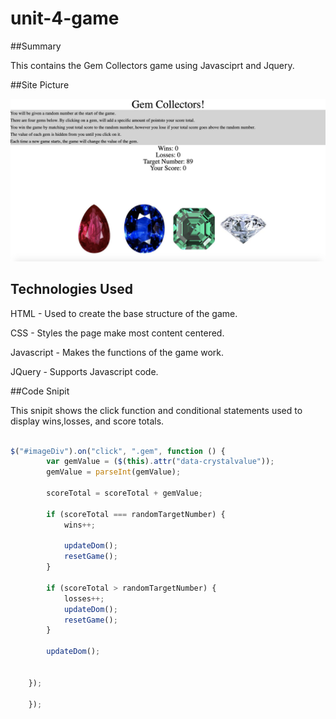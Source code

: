 # unit-4-game

##Summary

This contains the Gem Collectors game using Javasciprt and Jquery.

##Site Picture

![alttext](assets/images/HW-image.png)

## Technologies Used 

HTML - Used to create the base structure of the game.

CSS - Styles the page make most content centered. 

Javascript - Makes the functions of the game work.

JQuery - Supports Javascript code.

##Code Snipit

This snipit shows the click function and conditional statements used to display wins,losses, and score totals.

```js

$("#imageDiv").on("click", ".gem", function () {
        var gemValue = ($(this).attr("data-crystalvalue"));
        gemValue = parseInt(gemValue);

        scoreTotal = scoreTotal + gemValue;
        
        if (scoreTotal === randomTargetNumber) {
            wins++;
            
            updateDom();
            resetGame();
        }
        
        if (scoreTotal > randomTargetNumber) {
            losses++;
            updateDom();
            resetGame();
        }

        updateDom();


    }); 

    });